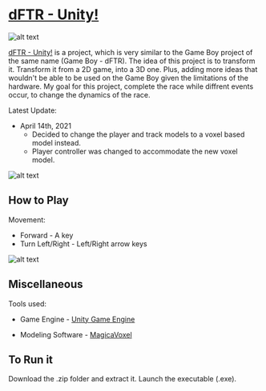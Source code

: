 # [dFTR - Unity!](https://asgith.github.io/unity-dFTR-page)

![alt text](https://asgith.github.io/images/unity/dFTR-track-01.png "dFTR - Unity! Screenshot")

[dFTR - Unity!](https://asgith.github.io/unity-dFTR-page) is a project, which is very similar to the Game Boy project of the same name (Game Boy - dFTR). The idea of this project is to transform it. Transform it from a 2D game, into a 3D one. Plus, adding more ideas that wouldn't be able to be used on the Game Boy given the limitations of the hardware. My goal for this project, complete the race while diffrent events occur, to change the dynamics of the race.

Latest Update:

* April 14th, 2021
  - Decided to change the player and track models to a voxel based model instead.
  - Player controller was changed to accommodate the new voxel model.

![alt text](https://asgith.github.io/images/unity/dFTR-track.jpg "dFTR - Unity! Screenshot")

## How to Play

Movement: 
  * Forward - A key
  * Turn Left/Right - Left/Right arrow keys  

![alt text](https://asgith.github.io/images/unity/dFTR-vehicle.jpg "dFTR - Unity! Screenshot")

## Miscellaneous

Tools used:

* Game Engine - [Unity Game Engine](https://unity.com)

* Modeling Software - [MagicaVoxel](https://ephtracy.github.io)

## To Run it

Download the .zip folder and extract it. Launch the executable (.exe).
